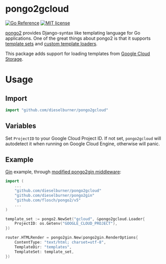 # pongo2gcloud

[![Go Reference](https://pkg.go.dev/badge/github.com/dieselburner/pongo2gcloud.svg)](https://pkg.go.dev/github.com/dieselburner/pongo2gcloud)
[![MIT license](https://img.shields.io/badge/License-MIT-blue.svg)](https://github.com/dieselburner/pongo2gcloud/blob/master/LICENSE)

[pongo2](https://github.com/flosch/pongo2) provides Django-syntax like templating language for Go applications. One of the great things about pongo2 is that it supports [template sets](https://pkg.go.dev/github.com/flosch/pongo2#TemplateSet) and [custom template loaders](https://pkg.go.dev/github.com/flosch/pongo2#TemplateLoader).

This package adds support for loading templates from [Google Cloud Storage](https://cloud.google.com/storage).

# Usage

## Import

```go
import "github.com/dieselburner/pongo2gcloud"
```

## Variables

Set `ProjectID` to your Google Cloud Project ID. If not set, `pongo2gcloud` will autodetect it when running on Google Cloud Engine, otherwise will panic.

## Example

[Gin](https://github.com/gin-gonic/gin) example, through [modified pongo2gin middleware](https://github.com/dieselburner/pongo2gin):

```go
import (
	...
	"github.com/dieselburner/pongo2gcloud"
	"github.com/dieselburner/pongo2gin"
	"github.com/flosch/pongo2/v5"
	...
)

template_set := pongo2.NewSet("gcloud", &pongo2gcloud.Loader{
	ProjectID: os.Getenv("GOOGLE_CLOUD_PROJECT"),
})

router.HTMLRender = pongo2gin.New(pongo2gin.RenderOptions{
	ContentType: "text/html; charset=utf-8",
	TemplateDir: "templates",
	TemplateSet: template_set,
})
```
